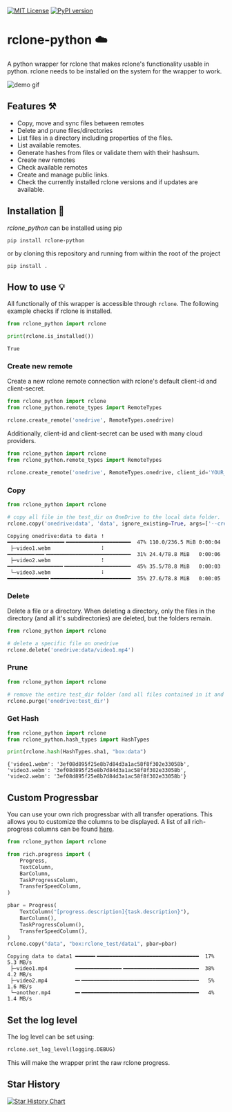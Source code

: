 [![MIT License](https://img.shields.io/badge/License-MIT-green.svg)](https://choosealicense.com/licenses/mit/)
[![PyPI version](https://badge.fury.io/py/rclone-python.svg)](https://badge.fury.io/py/rclone-python)

# rclone-python ☁️

A python wrapper for rclone that makes rclone's functionality usable in python.
rclone needs to be installed on the system for the wrapper to work.

![demo gif](https://raw.githubusercontent.com/Johannes11833/rclone_python/master/demo/demo.gif)

## Features ⚒️

- Copy, move and sync files between remotes
- Delete and prune files/directories
- List files in a directory including properties of the files.
- List available remotes.
- Generate hashes from files or validate them with their hashsum.
- Create new remotes
- Check available remotes
- Create and manage public links.
- Check the currently installed rclone versions and if updates are available.

## Installation 💾

_rclone_python_ can be installed using pip

```shell
pip install rclone-python
```

or by cloning this repository and running from within the root of the project

```shell
pip install .
```

## How to use 💡

All functionally of this wrapper is accessible through `rclone`.
The following example checks if rclone is installed.

```python
from rclone_python import rclone

print(rclone.is_installed())
```

```console
True
```
### Create new remote

Create a new rclone remote connection with rclone's default client-id and client-secret.

```python
from rclone_python import rclone
from rclone_python.remote_types import RemoteTypes

rclone.create_remote('onedrive', RemoteTypes.onedrive)
```

Additionally, client-id and client-secret can be used with many cloud providers.

```python
from rclone_python import rclone
from rclone_python.remote_types import RemoteTypes

rclone.create_remote('onedrive', RemoteTypes.onedrive, client_id='YOUR_CLIENT_ID', client_secret='YOUR_CLIENT_SECRET')
```

### Copy

```python
from rclone_python import rclone

# copy all file in the test_dir on OneDrive to the local data folder.
rclone.copy('onedrive:data', 'data', ignore_existing=True, args=['--create-empty-src-dirs'])
```


```console
Copying onedrive:data to data ⠸ ━━━━━━━━━━━━━━━━━━╸━━━━━━━━━━━━━━━━━━━━━  47% 110.0/236.5 MiB 0:00:04
 ├─video1.webm                ⠸ ━━━━━━━━━━━━╺━━━━━━━━━━━━━━━━━━━━━━━━━━━  31% 24.4/78.8 MiB   0:00:06
 ├─video2.webm                ⠸ ━━━━━━━━━━━━━━━━━━╺━━━━━━━━━━━━━━━━━━━━━  45% 35.5/78.8 MiB   0:00:03
 └─video3.webm                ⠸ ━━━━━━━━━━━━━╸━━━━━━━━━━━━━━━━━━━━━━━━━━  35% 27.6/78.8 MiB   0:00:05
```

### Delete

Delete a file or a directory. When deleting a directory, only the files in the directory (and all it's subdirectories)
are deleted, but the folders remain.

```python
from rclone_python import rclone

# delete a specific file on onedrive
rclone.delete('onedrive:data/video1.mp4')

```

### Prune

```python
from rclone_python import rclone

# remove the entire test_dir folder (and all files contained in it and it's subdirectories) on onedrive
rclone.purge('onedrive:test_dir')
```

### Get Hash
```python
from rclone_python import rclone
from rclone_python.hash_types import HashTypes

print(rclone.hash(HashTypes.sha1, "box:data")
```
```console
{'video1.webm': '3ef08d895f25e8b7d84d3a1ac58f8f302e33058b', 'video3.webm': '3ef08d895f25e8b7d84d3a1ac58f8f302e33058b', 'video2.webm': '3ef08d895f25e8b7d84d3a1ac58f8f302e33058b'}
```

## Custom Progressbar
You can use your own rich progressbar with all transfer operations.
This allows you to customize the columns to be displayed.
A list of all rich-progress columns can be found [here](https://rich.readthedocs.io/en/stable/progress.html#columns).

```python
from rclone_python import rclone

from rich.progress import (
    Progress,
    TextColumn,
    BarColumn,
    TaskProgressColumn,
    TransferSpeedColumn,
)

pbar = Progress(
    TextColumn("[progress.description]{task.description}"),
    BarColumn(),
    TaskProgressColumn(),
    TransferSpeedColumn(),
)
rclone.copy("data", "box:rclone_test/data1", pbar=pbar)
```

```console
Copying data to data1 ━━━━━━╸━━━━━━━━━━━━━━━━━━━━━━━━━━━━━━━━━  17% 5.3 MB/s                                                                                                            
 ├─video1.mp4         ━━━━━━━━━━━━━━━╺━━━━━━━━━━━━━━━━━━━━━━━━  38% 4.2 MB/s                                                                                                            
 ├─video2.mp4         ━╸━━━━━━━━━━━━━━━━━━━━━━━━━━━━━━━━━━━━━━   5% 1.6 MB/s
 └─another.mp4        ━╸━━━━━━━━━━━━━━━━━━━━━━━━━━━━━━━━━━━━━━   4% 1.4 MB/s
```

## Set the log level
The log level can be set using: 
```python
rclone.set_log_level(logging.DEBUG)
```
This will make the wrapper print the raw rclone progress. 


## Star History

[![Star History Chart](https://api.star-history.com/svg?repos=Johannes11833/rclone_python&type=Date)](https://star-history.com/#Johannes11833/rclone_python&Date)
